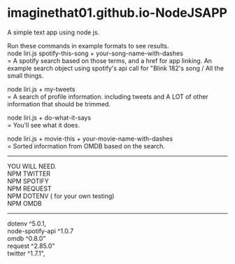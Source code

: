 # imaginethat01.github.io-NodeJSAPP
A simple text app using node js. 

Run these commands in example formats to see results.
<br>
node liri.js spotify-this-song + your-song-name-with-dashes 
<br>
= A spotify search based on those terms, and a href for app linking.
  An example search object using spotify's api call for "Blink 182's song / All the small things.




node liri.js + my-tweets
<br>
= A search of profile information. including tweets and A LOT of other information that should be trimmed. 





node liri.js + do-what-it-says 
<br>
= You'll see what it does. 





node liri.js + movie-this + your-movie-name-with-dashes
<br>
= Sorted information from OMDB based on the search.  

<HR>


YOU WILL NEED.
<br>
NPM TWITTER
<br>
NPM SPOTIFY
<br>
NPM REQUEST
<br>
NPM DOTENV ( for your own testing)
<br>
NPM OMDB 
<br>

<HR> 
 dotenv ^5.0.1,
<br>
    node-spotify-api ^1.0.7
<br>
    omdb ^0.8.0"
<br>
    request ^2.85.0"
<br>
    twitter ^1.7.1",
